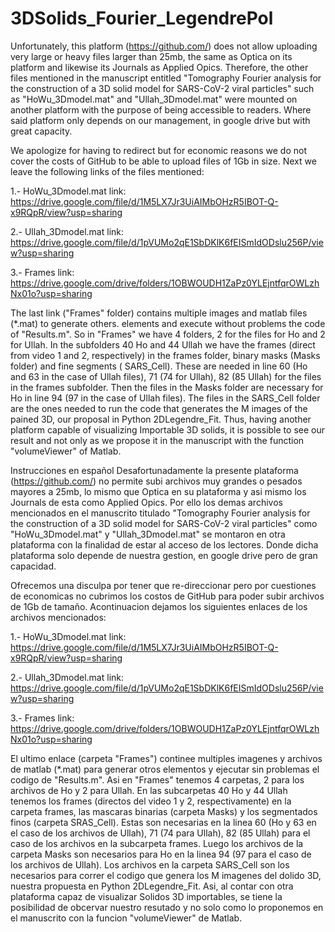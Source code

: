 # 3DSolids_Fourier_LegendrePol

Unfortunately, this platform (https://github.com/) does not allow uploading very large or heavy files larger 
than 25mb, the same as Optica on its platform and likewise its Journals as Applied Opics. Therefore, the other 
files mentioned in the manuscript entitled "Tomography Fourier analysis for the construction of a 3D solid 
model for SARS-CoV-2 viral particles" such as "HoWu_3Dmodel.mat" and "Ullah_3Dmodel.mat" were mounted on 
another platform with the purpose of being accessible to readers. Where said platform only depends on our 
management, in google drive but with great capacity.

We apologize for having to redirect but for economic reasons we do not cover the costs of GitHub to be
able to upload files of 1Gb in size. Next we leave the following links of the files mentioned:

1.- HoWu_3Dmodel.mat   link: https://drive.google.com/file/d/1M5LX7Jr3UiAIMbOHzR5IBOT-Q-x9RQpR/view?usp=sharing

2.- Ullah_3Dmodel.mat  link: https://drive.google.com/file/d/1pVUMo2qE1SbDKlK6fEISmIdODslu256P/view?usp=sharing

3.- Frames             link: https://drive.google.com/drive/folders/1OBWOUDH1ZaPz0YLEjntfqrOWLzhNx01o?usp=sharing

The last link ("Frames" folder) contains multiple images and matlab files (*.mat) to generate others.
elements and execute without problems the code of "Results.m". So in "Frames" we have 4 folders, 2 for the
files for Ho and 2 for Ullah. In the subfolders 40 Ho and 44 Ullah we have the frames (direct from video 1 and 2,
respectively) in the frames folder, binary masks (Masks folder) and fine segments (
SARS_Cell). These are needed in line 60 (Ho and 63 in the case of Ullah files), 71 (74 for Ullah),
82 (85 Ullah) for the files in the frames subfolder. Then the files in the Masks folder are
necessary for Ho in line 94 (97 in the case of Ullah files).
The files in the SARS_Cell folder are the ones needed to run the code that generates the M images of the
pained 3D, our proposal in Python 2DLegendre_Fit. Thus, having another platform capable of visualizing
Importable 3D solids, it is possible to see our result and not only as we propose it in the
manuscript with the function "volumeViewer" of Matlab.


Instrucciones en español
Desafortunadamente la presente plataforma (https://github.com/) no permite subi archivos muy grandes o pesados
mayores a 25mb, lo mismo que Optica en su plataforma y asi mismo los Journals de esta como Applied Opics. Por
ello los demas archivos mencionados en el manuscrito titulado "Tomography Fourier analysis for the construction 
of a 3D solid model for SARS-CoV-2 viral particles" como "HoWu_3Dmodel.mat" y "Ullah_3Dmodel.mat" se montaron 
en otra plataforma con la finalidad de estar al acceso de los lectores. Donde dicha plataforma solo depende de 
nuestra gestion, en google drive pero de gran capacidad. 

Ofrecemos una disculpa por tener que re-direccionar pero por cuestiones de economicas no cubrimos los costos de
GitHub para poder subir archivos de 1Gb de tamaño. Acontinuacion dejamos los siguientes enlaces de los archivos
mencionados:

1.- HoWu_3Dmodel.mat   link: https://drive.google.com/file/d/1M5LX7Jr3UiAIMbOHzR5IBOT-Q-x9RQpR/view?usp=sharing

2.- Ullah_3Dmodel.mat  link: https://drive.google.com/file/d/1pVUMo2qE1SbDKlK6fEISmIdODslu256P/view?usp=sharing

3.- Frames             link: https://drive.google.com/drive/folders/1OBWOUDH1ZaPz0YLEjntfqrOWLzhNx01o?usp=sharing


El ultimo enlace (carpeta "Frames") continee multiples imagenes y archivos de matlab (*.mat) para generar otros 
elementos y ejecutar sin problemas el codigo de "Results.m". Asi en "Frames" tenemos 4 carpetas, 2 para los 
archivos de Ho y 2 para Ullah. En las subcarpetas 40 Ho y 44 Ullah tenemos los frames (directos del video 1 y 2, 
respectivamente) en la carpeta frames, las mascaras binarias (carpeta Masks) y los segmentados finos (carpeta 
SRAS_Cell). Estas son necesarias en la linea 60 (Ho y 63 en el caso de los archivos de Ullah), 71 (74 para Ullah),
82 (85 Ullah) para el caso de los archivos en la subcarpeta frames. Luego los archivos de la carpeta Masks son 
necesarios para Ho en la linea 94 (97 para el caso de los archivos de Ullah).
Los archivos en la carpeta SARS_Cell son los necesarios para correr el codigo que genera los M imagenes del 
dolido 3D, nuestra propuesta en Python 2DLegendre_Fit. Asi, al contar con otra plataforma capaz de visualizar 
Solidos 3D importables, se tiene la posibilidad de obcervar nuestro resutado y no solo como lo proponemos en el 
manuscrito con la funcion "volumeViewer" de Matlab.


